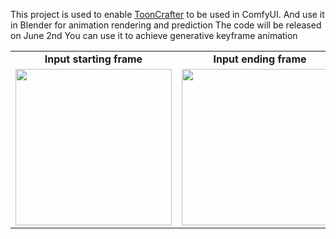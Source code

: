 This project is used to enable [ToonCrafter](https://github.com/ToonCrafter/ToonCrafter) to be used in ComfyUI.
And use it in Blender for animation rendering and prediction
The code will be released on June 2nd
You can use it to achieve generative keyframe animation
<table class="center">
    <tr style="font-weight: bolder;text-align:center;">
        <td>Input starting frame</td>
        <td>Input ending frame</td>
        <td>Generated video</td>
    </tr>
  <tr>
  <td>
    <img src=https://github.com/AIGODLIKE/ComfyUI-ToonCrafter/assets/116185401/1f4a4fe6-52ff-45f8-9a88-277a4eee9c8c width="250">
  </td>
  <td>
    <img src=https://github.com/AIGODLIKE/ComfyUI-ToonCrafter/assets/116185401/cf7c1d18-33a4-45e6-bc9a-9f7dc53b0547 width="250">
  </td>
  <td>
    <img src=https://github.com/AIGODLIKE/ComfyUI-ToonCrafter/assets/116185401/9a10f89b-e515-44db-869d-1769ae7d9677 width="250">
  </td>
  </tr>
</table>
